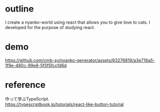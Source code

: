 # outline
I create a nyanko-world using react that allows you to give love to cats.
I developed for the purpose of studying react.

# demo
https://github.com/cmb-sy/nyanko-generator/assets/63276819/a3e716a5-1f9e-480c-99e8-5f5f5fccfd6d

# reference
作って学ぶTypeScript.<br>
https://typescriptbook.jp/tutorials/react-like-button-tutorial
